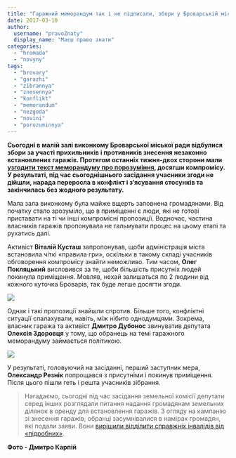 ```yaml
---
title: "Гаражний меморандум так і не підписали, збори у Броварській міськраді закінчились нічим - ФОТО"
date: 2017-03-10
author: 
  username: "pravoZnaty"
  display_name: "Маєш право знати"
categories: 
  - "hromada"
  - "novyny"
tags: 
  - "brovary"
  - "garazhi"
  - "zibrannya"
  - "znesennya"
  - "konflikt"
  - "memorandum"
  - "nezgoda"
  - "novini"
  - "porozuminnya"
---
```


**Сьогодні в малій залі виконкому Броварської міської ради відбулися збори за участі прихильників і противників знесення незаконно встановлених гаражів. Протягом останніх тижня-двох сторони мали [узгодити текст меморандуму про порозуміння](https://mpz.brovary.org/garazhnyj-konflikt-memorandum-pro-porozuminnya-spodivayutsya-pidpysaty-vzhe-10-bereznya/), досягши компромісу. У результаті, під час сьогоднішнього засідання учасники згоди не дійшли, нарада переросла в конфлікт і з’ясування стосунків та закінчилась без жодного результату.**

Мала зала виконкому була майже вщерть заповнена громадянами. Від початку стало зрозуміло, що в приміщенні є люди, які не готові приставати на ті чи інші компромісні пропозиції. Водночас, частина власників гаражів пропонувала не гальмувати процес на цьому етапі та рухатись далі.

Активіст **Віталій Кусташ** запропонував, щоби адміністрація міста встановила чіткі «правила гри», оскільки в такому складі учасників обговорення компромісу знайти неможливо. Тим часом, **Олег Покляцький** висловився за те, щоби більшість присутніх людей покинула приміщення. Мовляв, нехай залишаться по 2 людини від кожного куточка Броварів, так буде легше досягти згоди.

[![](https://mpz.brovary.org/wp-content/uploads/2017/03/Memorandum-garazhi-zbory-10.03.2017_00004.jpg)](https://mpz.brovary.org/wp-content/uploads/2017/03/Memorandum-garazhi-zbory-10.03.2017_00004.jpg)

Однак і такі пропозиції знайшли спротив. Більше того, конфліктні ситуації спалахували, навіть, між нібито однодумцями. Зокрема, власник гаража та активіст **Дмитро Дубонос** звинуватив депутата **Олексія Здоровця** у тому, що обранець на темі гаражного меморандуму займається політикою.

[![](https://mpz.brovary.org/wp-content/uploads/2017/03/Memorandum-garazhi-zbory-10.03.2017_00016.jpg)](https://mpz.brovary.org/wp-content/uploads/2017/03/Memorandum-garazhi-zbory-10.03.2017_00016.jpg)

У результаті, головуючий на засіданні, перший заступник мера, **Олександр Резнік** попрощався з присутніми і покинув приміщення. Після цього пішли геть і решта учасників зібрання.

> Нагадаємо, сьогодні під час засідання земельної комісії депутати серед інших розглядали питання надання громадянам земельних ділянок в оренду для встановлення гаражів. З огляду на кампанію зі знесення гаражів, обранці засумнівалися в намірах громадян, які подали заяви. Вони [вирішили відділити справжніх інвалідів від «підробних»](https://mpz.brovary.org/brovarski-deputaty-ne-dadut-vstanovyty-garazhi-fejkovym-osobam-z-invalidnistyu/).

**Фото - Дмитро Карпій**
